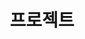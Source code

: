 ---
layout: list
title: 프로젝트
slug: project
description: >
  각종 프로젝트 수행 과정, 결과에 대해 다룹니다.
sitemap: false
---